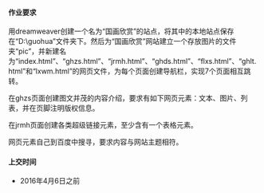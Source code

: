 #### 作业要求

用dreamweaver创建一个名为“国画欣赏”的站点，将其中的本地站点保存在“D:\guohua”文件夹下。然后为“国画欣赏”网站建立一个存放图片的文件夹“pic”，并新建名为“index.html”、“ghzs.html”、“jrmh.html”、“ghds.html”、“flxs.html”、“ghlt.html”和“lxwm.html”的网页文件，为每个页面创建导航栏，实现7个页面相互跳转。

在ghzs页面创建图文并茂的内容介绍，要求有如下网页元素：文本、图片、列表，并在页脚注明版权信息。

在jrmh页面创建各类超级链接元素，至少含有一个表格元素。

网页元素自己到百度中搜寻，要求内容与网站主题相符。

#### 上交时间
- 2016年4月6日之前